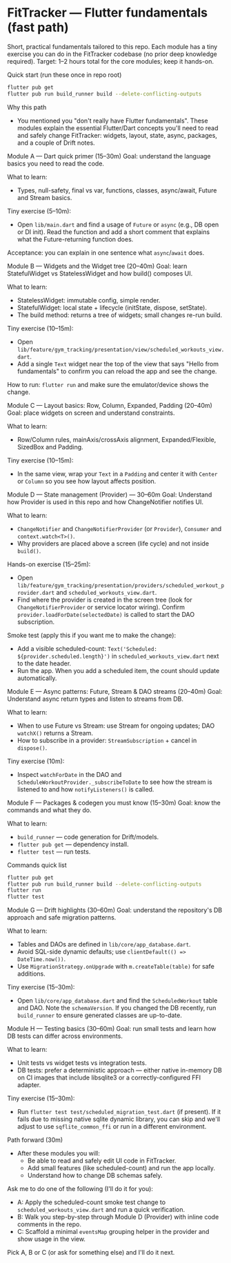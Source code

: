 # FitTracker — Flutter fundamentals (fast path)

Short, practical fundamentals tailored to this repo. Each module has a tiny exercise you can do in the FitTracker codebase (no prior deep knowledge required). Target: 1–2 hours total for the core modules; keep it hands-on.

Quick start (run these once in repo root)

```bash
flutter pub get
flutter pub run build_runner build --delete-conflicting-outputs
```

Why this path

- You mentioned you "don't really have Flutter fundamentals". These modules explain the essential Flutter/Dart concepts you'll need to read and safely change FitTracker: widgets, layout, state, async, packages, and a couple of Drift notes.

Module A — Dart quick primer (15–30m)
Goal: understand the language basics you need to read the code.

What to learn:

- Types, null-safety, final vs var, functions, classes, async/await, Future and Stream basics.

Tiny exercise (5–10m):

- Open `lib/main.dart` and find a usage of `Future` or `async` (e.g., DB open or DI init). Read the function and add a short comment that explains what the Future-returning function does.

Acceptance: you can explain in one sentence what `async`/`await` does.

Module B — Widgets and the Widget tree (20–40m)
Goal: learn StatefulWidget vs StatelessWidget and how build() composes UI.

What to learn:

- StatelessWidget: immutable config, simple render.
- StatefulWidget: local state + lifecycle (initState, dispose, setState).
- The build method: returns a tree of widgets; small changes re-run build.

Tiny exercise (10–15m):

- Open `lib/feature/gym_tracking/presentation/view/scheduled_workouts_view.dart`.
- Add a single `Text` widget near the top of the view that says "Hello from fundamentals" to confirm you can reload the app and see the change.

How to run: `flutter run` and make sure the emulator/device shows the change.

Module C — Layout basics: Row, Column, Expanded, Padding (20–40m)
Goal: place widgets on screen and understand constraints.

What to learn:

- Row/Column rules, mainAxis/crossAxis alignment, Expanded/Flexible, SizedBox and Padding.

Tiny exercise (10–15m):

- In the same view, wrap your `Text` in a `Padding` and center it with `Center` or `Column` so you see how layout affects position.

Module D — State management (Provider) — 30–60m
Goal: Understand how Provider is used in this repo and how ChangeNotifier notifies UI.

What to learn:

- `ChangeNotifier` and `ChangeNotifierProvider` (or `Provider`), `Consumer` and `context.watch<T>()`.
- Why providers are placed above a screen (life cycle) and not inside `build()`.

Hands-on exercise (15–25m):

- Open `lib/feature/gym_tracking/presentation/providers/scheduled_workout_provider.dart` and `scheduled_workouts_view.dart`.
- Find where the provider is created in the screen tree (look for `ChangeNotifierProvider` or service locator wiring). Confirm `provider.loadForDate(selectedDate)` is called to start the DAO subscription.

Smoke test (apply this if you want me to make the change):

- Add a visible scheduled-count: `Text('Scheduled: ${provider.scheduled.length}')` in `scheduled_workouts_view.dart` next to the date header.
- Run the app. When you add a scheduled item, the count should update automatically.

Module E — Async patterns: Future, Stream & DAO streams (20–40m)
Goal: Understand async return types and listen to streams from DB.

What to learn:

- When to use Future vs Stream: use Stream for ongoing updates; DAO `watchX()` returns a Stream.
- How to subscribe in a provider: `StreamSubscription` + cancel in `dispose()`.

Tiny exercise (10m):

- Inspect `watchForDate` in the DAO and `ScheduleWorkoutProvider._subscribeToDate` to see how the stream is listened to and how `notifyListeners()` is called.

Module F — Packages & codegen you must know (15–30m)
Goal: know the commands and what they do.

What to learn:

- `build_runner` — code generation for Drift/models.
- `flutter pub get` — dependency install.
- `flutter test` — run tests.

Commands quick list

```bash
flutter pub get
flutter pub run build_runner build --delete-conflicting-outputs
flutter run
flutter test
```

Module G — Drift highlights (30–60m)
Goal: understand the repository's DB approach and safe migration patterns.

What to learn:

- Tables and DAOs are defined in `lib/core/app_database.dart`.
- Avoid SQL-side dynamic defaults; use `clientDefault(() => DateTime.now())`.
- Use `MigrationStrategy.onUpgrade` with `m.createTable(table)` for safe additions.

Tiny exercise (15–30m):

- Open `lib/core/app_database.dart` and find the `ScheduledWorkout` table and DAO. Note the `schemaVersion`. If you changed the DB recently, run `build_runner` to ensure generated classes are up-to-date.

Module H — Testing basics (30–60m)
Goal: run small tests and learn how DB tests can differ across environments.

What to learn:

- Unit tests vs widget tests vs integration tests.
- DB tests: prefer a deterministic approach — either native in-memory DB on CI images that include libsqlite3 or a correctly-configured FFI adapter.

Tiny exercise (15–30m):

- Run `flutter test test/scheduled_migration_test.dart` (if present). If it fails due to missing native sqlite dynamic library, you can skip and we'll adjust to use `sqflite_common_ffi` or run in a different environment.

Path forward (30m)

- After these modules you will:
  - Be able to read and safely edit UI code in FitTracker.
  - Add small features (like scheduled-count) and run the app locally.
  - Understand how to change DB schemas safely.

Ask me to do one of the following (I'll do it for you):

- A: Apply the scheduled-count smoke test change to `scheduled_workouts_view.dart` and run a quick verification.
- B: Walk you step-by-step through Module D (Provider) with inline code comments in the repo.
- C: Scaffold a minimal `eventsMap` grouping helper in the provider and show usage in the view.

Pick A, B or C (or ask for something else) and I'll do it next.
